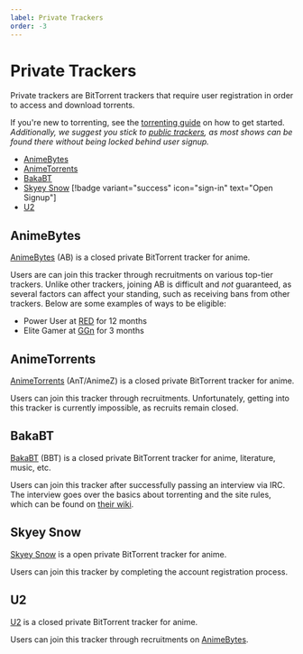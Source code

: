 ```yaml
---
label: Private Trackers
order: -3
---
```


# Private Trackers

Private trackers are BitTorrent trackers that require user registration in order to access and download torrents.

If you're new to torrenting, see the [torrenting guide](/getting-started/torrenting) on how to get started. *Additionally, we suggest you stick to [public trackers](/sourcing/public-trackers), as most shows can be found there without being locked behind user signup.*

- [AnimeBytes](https://animebytes.tv)
- [AnimeTorrents](https://animetorrents.me)
- [BakaBT](https://bakabt.me)
- [Skyey Snow](https://skyeysnow.com) [!badge variant="success" icon="sign-in" text="Open Signup"]
- [U2](https://u2.dmhy.org)

## AnimeBytes

[AnimeBytes](https://animebytes.tv) (AB) is a closed private BitTorrent tracker for anime.

Users are can join this tracker through recruitments on various top-tier trackers. Unlike other trackers, joining AB is difficult and *not* guaranteed, as several factors can affect your standing, such as receiving bans from other trackers. Below are some examples of ways to be eligible:

- Power User at [RED](https://interviewfor.red) for 12 months
- Elite Gamer at [GGn](https://gazellegames.net) for 3 months

## AnimeTorrents

[AnimeTorrents](https://animetorrents.me) (AnT/AnimeZ) is a closed private BitTorrent tracker for anime.

Users can join this tracker through recruitments. Unfortunately, getting into this tracker is currently impossible, as recruits remain closed.

## BakaBT

[BakaBT](https://bakabt.me) (BBT) is a closed private BitTorrent tracker for anime, literature, music, etc.

Users can join this tracker after successfully passing an interview via IRC. The interview goes over the basics about torrenting and the site rules, which can be found on [their wiki](https://wiki.bakabt.me).

## Skyey Snow

[Skyey Snow](https://skyeysnow.com) is a open private BitTorrent tracker for anime.

Users can join this tracker by completing the account registration process.

## U2

[U2](https://u2.dmhy.org) is a closed private BitTorrent tracker for anime.

Users can join this tracker through recruitments on [AnimeBytes](#animebytes).
